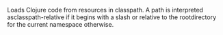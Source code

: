 Loads Clojure code from resources in classpath. A path is interpreted asclasspath-relative if it begins with a slash or relative to the rootdirectory for the current namespace otherwise.
